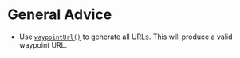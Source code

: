 # General Advice

- Use [`waypointUrl()`](src/lib/waypoint-url.js) to generate all URLs. This will produce a valid waypoint URL.
